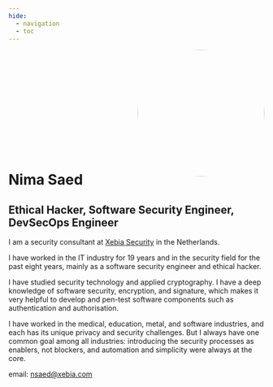 ```yaml
---
hide:
  - navigation
  - toc
---
```


<img src="https://media-exp1.licdn.com/dms/image/C5103AQHVoLG2Ey85EQ/profile-displayphoto-shrink_400_400/0/1549637068919?e=1649894400&v=beta&t=CTCzAP-n5UKg2rS5jYCOws0z_Z8gj6PdLB6GIuJYtKA" alt="Avatar" style="display: block; margin-bottom: -10%; margin-left: auto; margin-right: 0px; width: 250px; border-radius:50%;opacity: 0.8;">

# Nima Saed
## Ethical Hacker, Software Security Engineer, DevSecOps Engineer

I am a security consultant at [Xebia Security](https://xebia.com) in the Netherlands.

I have worked in the IT industry for 19 years and in the security field for the past eight years, mainly as a software security engineer and ethical hacker.

I have studied security technology and applied cryptography. I have a deep knowledge of software security, encryption, and signature, which makes it very helpful to develop and pen-test software components such as authentication and authorisation.

I have worked in the medical, education, metal, and software industries, and each has its unique privacy and security challenges. But I always have one common goal among all industries: introducing the security processes as enablers, not blockers, and automation and simplicity were always at the core. 

email: [nsaed@xebia.com](mailto:nsaed@xebia.com)